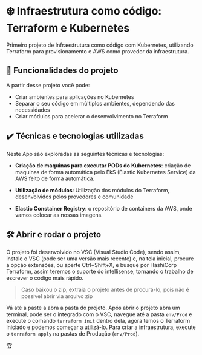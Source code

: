 # :snowflake: Infraestrutura como código: Terraform e Kubernetes

Primeiro projeto de Infraestrutura como código com Kubernetes, utilizando Terraform para provisionamento e AWS como provedor da infraestrutura.


## 🔨 Funcionalidades do projeto

A partir desse projeto você pode:

- Criar ambientes para aplicações no Kubernetes
- Separar o seu código em múltiplos ambientes, dependendo das necessidades
- Criar módulos para acelerar o desenvolvimento no Terraform

## ✔️ Técnicas e tecnologias utilizadas


Neste App são exploradas as seguintes técnicas e tecnologias:


-  **Criação de maquinas para executar PODs do Kubernetes**: criação de maquinas de forma automática pelo EkS (Elastic Kubernetes Service) da AWS feito de forma automática.

-  **Utilização de módulos**: Utilização dos módulos do Terraform, desenvolvidos pelos provedores e comunidade

-  **Elastic Constainer Registry**: o repositório de containers da AWS, onde vamos colocar as nossas imagens.


## 🛠️ Abrir e rodar o projeto

O projeto foi desenvolvido no VSC (Visual Studio Code), sendo assim, instale o VSC (pode ser uma versão mais recente) e, na tela inicial, procure a opção extensões, ou aperte Ctrl+Shift+X, e busque por HashiCorp Terraform, assim teremos o suporte do intellisense, tornando o trabalho de escrever o código mais rápido.

  

> Caso baixou o zip, extraia o projeto antes de procurá-lo, pois não é possível abrir via arquivo zip

  

Vá até a paste a abra a pasta do projeto. Após abrir o projeto abra um terminal, pode ser o integrado com o VSC, navegue até a pasta `env/Prod`  e execute o comando `terraform init` dentro dela, agora temos o Terraform iniciado e podemos começar a utilizá-lo. Para criar a infraestrutura, execute o `terraform apply` na pastas de Produção (`env/Prod`).

  

🏆